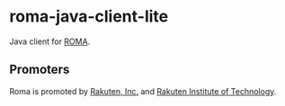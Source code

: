 roma-java-client-lite
======================

Java client for [ROMA](http://roma-kvs.org/ "ROMA").

## Promoters

Roma is promoted by [Rakuten, Inc.](http://global.rakuten.com/corp/) and [Rakuten Institute of Technology](http://rit.rakuten.co.jp/).
